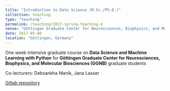 ```yaml
---
title: "Introduction to Data Science (M.Sc./Ph.D.)"
collection: teaching
type: "teaching"
permalink: /teaching/2017-spring-teaching-4
venue: "Göttingen Graduate Center for Neurosciences, Biophysics, and Molecular Biosciences (GGNB), Georg - August University of Göttingen"
date: 2017-05-08
location: "Göttingen, Germany"
---
```


One week intensive graduate course on **Data Science and Machine Learning with Python** for **Göttingen Graduate Center for Neurosciences, Biophysics, and Molecular Biosciences (GGNB)** graduate students

Co-lecturers: Debsankha Manik, Jana Lasser

[Gitlab repository](https://gitlab.com/di.ma/data-science-course) 
